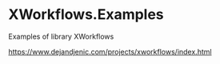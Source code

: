 # XWorkflows.Examples

Examples of library XWorkflows

https://www.dejandjenic.com/projects/xworkflows/index.html
